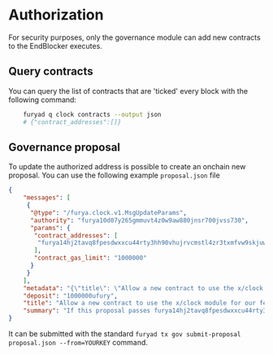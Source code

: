 # Authorization

For security purposes, only the governance module can add new contracts to the EndBlocker executes.

## Query contracts

You can query the list of contracts that are 'ticked' every block with the following command:

```bash
    furyad q clock contracts --output json
    # {"contract_addresses":[]}
```

## Governance proposal

To update the authorized address is possible to create an onchain new proposal. You can use the following example `proposal.json` file

```json
{
    "messages": [
     {
      "@type": "/furya.clock.v1.MsgUpdateParams",
      "authority": "furya10d07y265gmmuvt4z0w9aw880jnsr700jvss730",
      "params": {
       "contract_addresses": [
        "furya14hj2tavq8fpesdwxxcu44rty3hh90vhujrvcmstl4zr3txmfvw9skjuwg8"
       ],
       "contract_gas_limit": "1000000"
      }
     }
    ],
    "metadata": "{\"title\": \"Allow a new contract to use the x/clock module for our features\", \"authors\": [\"Reece\"], \"summary\": \"If this proposal passes furya14hj2tavq8fpesdwxxcu44rty3hh90vhujrvcmstl4zr3txmfvw9skjuwg8 will be added to the authorized addresses of the clock module\", \"details\": \"If this proposal passes furya14hj2tavq8fpesdwxxcu44rty3hh90vhujrvcmstl4zr3txmfvw9skjuwg8 will be added to the authorized addresses of the clock module\", \"proposal_forum_url\": \"https://commonwealth.im/furya/discussion/9697-furya-protocol-level-defi-incentives\", \"vote_option_context\": \"yes\"}",
    "deposit": "1000000ufury",
    "title": "Allow a new contract to use the x/clock module for our features",
    "summary": "If this proposal passes furya14hj2tavq8fpesdwxxcu44rty3hh90vhujrvcmstl4zr3txmfvw9skjuwg8 will be allowed to use the x/clock module to perform XYZ actions"
}
```

It can be submitted with the standard `furyad tx gov submit-proposal proposal.json --from=YOURKEY` command.
